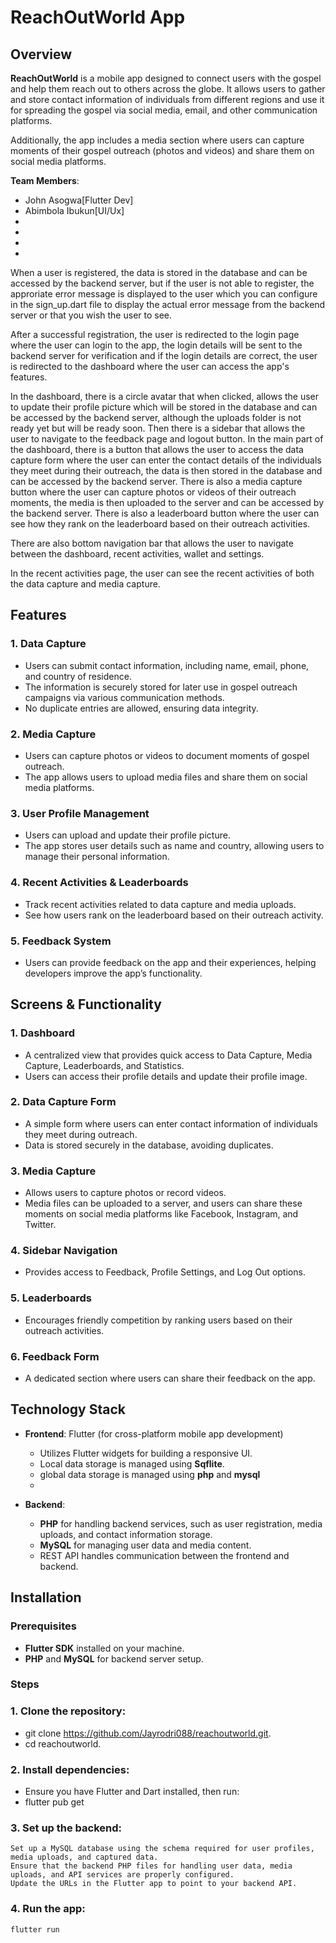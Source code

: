 # ReachOutWorld App

## Overview
**ReachOutWorld** is a mobile app designed to connect users with the gospel and help them reach out to others across the globe. It allows users to gather and store contact information of individuals from different regions and use it for spreading the gospel via social media, email, and other communication platforms.

Additionally, the app includes a media section where users can capture moments of their gospel outreach (photos and videos) and share them on social media platforms.

**Team Members**:
- John Asogwa[Flutter Dev]
- Abimbola Ibukun[UI/Ux]
- 
-
-
-

When a user is registered, the data is stored in the database and can be accessed by the backend server, but if the user is not able to register, the approriate error message is displayed to the user which you can configure in the sign_up.dart file to display the actual error message from the backend server or that you wish the user to see.

After a successful registration, the user is redirected to the login page where the user can login to the app, the login details will be sent to the backend server for verification and if the login details are correct, the user is redirected to the dashboard where the user can access the app's features.

In the dashboard, there is a circle avatar that when clicked, allows the user to update their profile picture which will be stored in the database and can be accessed by the backend server, although the uploads folder is not ready yet but will be ready soon.
Then there is a sidebar that allows the user to navigate to the feedback page and logout button.
In the main part of the dashboard, there is a button that allows the user to access the data capture form where the user can enter the contact details of the individuals they meet during their outreach, the data is then stored in the database and can be accessed by the backend server.
There is also a media capture button where the user can capture photos or videos of their outreach moments, the media is then uploaded to the server and can be accessed by the backend server.
There is also a leaderboard button where the user can see how they rank on the leaderboard based on their outreach activities.

There are also bottom navigation bar that allows the user to navigate between the dashboard, recent activities, wallet and settings.

In the recent activities page, the user can see the recent activities of both the data capture and media capture.



## Features
### 1. **Data Capture**
- Users can submit contact information, including name, email, phone, and country of residence.
- The information is securely stored for later use in gospel outreach campaigns via various communication methods.
- No duplicate entries are allowed, ensuring data integrity.

### 2. **Media Capture**
- Users can capture photos or videos to document moments of gospel outreach.
- The app allows users to upload media files and share them on social media platforms.
  
### 3. **User Profile Management**
- Users can upload and update their profile picture.
- The app stores user details such as name and country, allowing users to manage their personal information.
  
### 4. **Recent Activities & Leaderboards**
- Track recent activities related to data capture and media uploads.
- See how users rank on the leaderboard based on their outreach activity.

### 5. **Feedback System**
- Users can provide feedback on the app and their experiences, helping developers improve the app’s functionality.

## Screens & Functionality
### 1. **Dashboard**
- A centralized view that provides quick access to Data Capture, Media Capture, Leaderboards, and Statistics.
- Users can access their profile details and update their profile image.

### 2. **Data Capture Form**
- A simple form where users can enter contact information of individuals they meet during outreach.
- Data is stored securely in the database, avoiding duplicates.

### 3. **Media Capture**
- Allows users to capture photos or record videos.
- Media files can be uploaded to a server, and users can share these moments on social media platforms like Facebook, Instagram, and Twitter.

### 4. **Sidebar Navigation**
- Provides access to Feedback, Profile Settings, and Log Out options.
  
### 5. **Leaderboards**
- Encourages friendly competition by ranking users based on their outreach activities.

### 6. **Feedback Form**
- A dedicated section where users can share their feedback on the app.

## Technology Stack
- **Frontend**: Flutter (for cross-platform mobile app development)
  - Utilizes Flutter widgets for building a responsive UI.
  - Local data storage is managed using **Sqflite**.
  - global data storage is managed using **php** and **mysql**
  - 
  
- **Backend**: 
  - **PHP** for handling backend services, such as user registration, media uploads, and contact information storage.
  - **MySQL** for managing user data and media content.
  - REST API handles communication between the frontend and backend.

## Installation

### Prerequisites
- **Flutter SDK** installed on your machine.
- **PHP** and **MySQL** for backend server setup.

### Steps

### 1. **Clone the repository**:
   
  - git clone https://github.com/Jayrodri088/reachoutworld.git.
  - cd reachoutworld.

###  2. **Install dependencies**: 
   
  -  Ensure you have Flutter and Dart installed, then run:
  -  flutter pub get

### 3. **Set up the backend**:
    
    Set up a MySQL database using the schema required for user profiles, media uploads, and captured data.
    Ensure that the backend PHP files for handling user data, media uploads, and API services are properly configured.
    Update the URLs in the Flutter app to point to your backend API.

### 4. **Run the app**:
    
    flutter run
